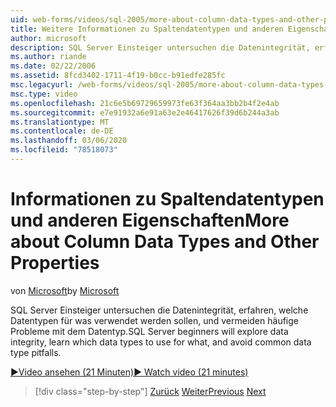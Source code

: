 ```yaml
---
uid: web-forms/videos/sql-2005/more-about-column-data-types-and-other-properties
title: Weitere Informationen zu Spaltendatentypen und anderen Eigenschaften | Microsoft-Dokumentation
author: microsoft
description: SQL Server Einsteiger untersuchen die Datenintegrität, erfahren, welche Datentypen für was verwendet werden sollen, und vermeiden häufige Probleme mit dem Datentyp.
ms.author: riande
ms.date: 02/22/2006
ms.assetid: 8fcd3402-1711-4f19-b0cc-b91edfe285fc
msc.legacyurl: /web-forms/videos/sql-2005/more-about-column-data-types-and-other-properties
msc.type: video
ms.openlocfilehash: 21c6e5b69729659973fe63f364aa3bb2b4f2e4ab
ms.sourcegitcommit: e7e91932a6e91a63e2e46417626f39d6b244a3ab
ms.translationtype: MT
ms.contentlocale: de-DE
ms.lasthandoff: 03/06/2020
ms.locfileid: "78518073"
---
```

# <a name="more-about-column-data-types-and-other-properties"></a><span data-ttu-id="030a6-103">Informationen zu Spaltendatentypen und anderen Eigenschaften</span><span class="sxs-lookup"><span data-stu-id="030a6-103">More about Column Data Types and Other Properties</span></span>

<span data-ttu-id="030a6-104">von [Microsoft](https://github.com/microsoft)</span><span class="sxs-lookup"><span data-stu-id="030a6-104">by [Microsoft](https://github.com/microsoft)</span></span>

<span data-ttu-id="030a6-105">SQL Server Einsteiger untersuchen die Datenintegrität, erfahren, welche Datentypen für was verwendet werden sollen, und vermeiden häufige Probleme mit dem Datentyp.</span><span class="sxs-lookup"><span data-stu-id="030a6-105">SQL Server beginners will explore data integrity, learn which data types to use for what, and avoid common data type pitfalls.</span></span>

[<span data-ttu-id="030a6-106">&#9654;Video ansehen (21 Minuten)</span><span class="sxs-lookup"><span data-stu-id="030a6-106">&#9654; Watch video (21 minutes)</span></span>](https://channel9.msdn.com/Blogs/ASP-NET-Site-Videos/more-about-column-data-types-and-other-properties)

> [!div class="step-by-step"]
> <span data-ttu-id="030a6-107">[Zurück](understanding-database-tables-and-records.md)
> [Weiter](designing-relational-database-tables.md)</span><span class="sxs-lookup"><span data-stu-id="030a6-107">[Previous](understanding-database-tables-and-records.md)
[Next](designing-relational-database-tables.md)</span></span>
